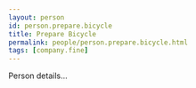 ```yaml
---
layout: person
id: person.prepare.bicycle
title: Prepare Bicycle
permalink: people/person.prepare.bicycle.html
tags: [company.fine]
---
```


Person details...